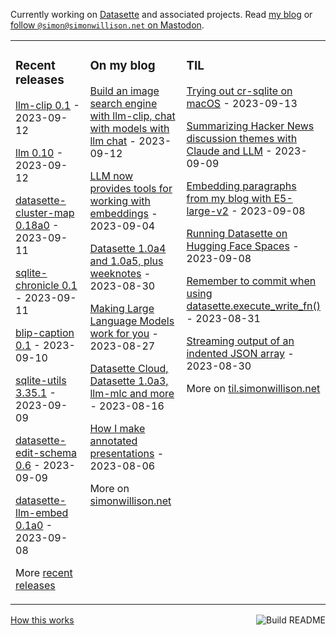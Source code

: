 Currently working on [Datasette](https://datasette.io/) and associated projects. Read [my blog](https://simonwillison.net/) or <a href="https://fedi.simonwillison.net/@simon">follow `@simon@simonwillison.net` on Mastodon</a>.

<table><tr><td valign="top" width="33%">

### Recent releases
<!-- recent_releases starts -->
[llm-clip 0.1](https://github.com/simonw/llm-clip/releases/tag/0.1) - 2023-09-12

[llm 0.10](https://github.com/simonw/llm/releases/tag/0.10) - 2023-09-12

[datasette-cluster-map 0.18a0](https://github.com/simonw/datasette-cluster-map/releases/tag/0.18a0) - 2023-09-11

[sqlite-chronicle 0.1](https://github.com/simonw/sqlite-chronicle/releases/tag/0.1) - 2023-09-11

[blip-caption 0.1](https://github.com/simonw/blip-caption/releases/tag/0.1) - 2023-09-10

[sqlite-utils 3.35.1](https://github.com/simonw/sqlite-utils/releases/tag/3.35.1) - 2023-09-09

[datasette-edit-schema 0.6](https://github.com/simonw/datasette-edit-schema/releases/tag/0.6) - 2023-09-09

[datasette-llm-embed 0.1a0](https://github.com/simonw/datasette-llm-embed/releases/tag/0.1a0) - 2023-09-08
<!-- recent_releases ends -->
More [recent releases](https://github.com/simonw/simonw/blob/main/releases.md)
</td><td valign="top" width="34%">

### On my blog
<!-- blog starts -->
[Build an image search engine with llm-clip, chat with models with llm chat](http://simonwillison.net/2023/Sep/12/llm-clip-and-chat/) - 2023-09-12

[LLM now provides tools for working with embeddings](http://simonwillison.net/2023/Sep/4/llm-embeddings/) - 2023-09-04

[Datasette 1.0a4 and 1.0a5, plus weeknotes](http://simonwillison.net/2023/Aug/30/datasette-plus-weeknotes/) - 2023-08-30

[Making Large Language Models work for you](http://simonwillison.net/2023/Aug/27/wordcamp-llms/) - 2023-08-27

[Datasette Cloud, Datasette 1.0a3, llm-mlc and more](http://simonwillison.net/2023/Aug/16/datasette-cloud-weeknotes/) - 2023-08-16

[How I make annotated presentations](http://simonwillison.net/2023/Aug/6/annotated-presentations/) - 2023-08-06
<!-- blog ends -->
More on [simonwillison.net](https://simonwillison.net/)
</td><td valign="top" width="33%">

### TIL
<!-- tils starts -->
[Trying out cr-sqlite on macOS](https://til.simonwillison.net/sqlite/cr-sqlite-macos) - 2023-09-13

[Summarizing Hacker News discussion themes with Claude and LLM](https://til.simonwillison.net/llms/claude-hacker-news-themes) - 2023-09-09

[Embedding paragraphs from my blog with E5-large-v2](https://til.simonwillison.net/llms/embed-paragraphs) - 2023-09-08

[Running Datasette on Hugging Face Spaces](https://til.simonwillison.net/datasette/hugging-face-spaces) - 2023-09-08

[Remember to commit when using datasette.execute\_write\_fn()](https://til.simonwillison.net/datasette/remember-to-commit) - 2023-08-31

[Streaming output of an indented JSON array](https://til.simonwillison.net/json/streaming-indented-json-array) - 2023-08-30
<!-- tils ends -->
More on [til.simonwillison.net](https://til.simonwillison.net/)
</td></tr></table>

<a href="https://github.com/simonw/simonw/actions"><img src="https://github.com/simonw/simonw/workflows/Build%20README/badge.svg" align="right" alt="Build README"></a> <a href="https://simonwillison.net/2020/Jul/10/self-updating-profile-readme/">How this works</a>
